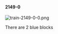 #### 2149-0
![train-2149-0-0.png](https://github.com/lil-lab/nlvr/raw/master/nlvr/train/images/40/train-2149-0-0.png "train-2149-0-0.png")

There are 2 blue blocks